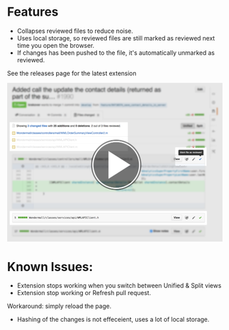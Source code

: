 # Features

* Collapses reviewed files to reduce noise.
* Uses local storage, so reviewed files are still marked as reviewed next time you open the browser.
* If changes has been pushed to the file, it's automatically unmarked as reviewed.

See the releases page for the latest extension

[![](https://raw.githubusercontent.com/zats/GitHubPR.safariextension/master/readme/screenshot.png)](https://www.youtube.com/watch?v=gXihy4QXhQg)

# Known Issues:

* Extension stops working when you switch between Unified & Split views
* Extension stop working or Refresh pull request.

Workaround: simply reload the page.

* Hashing of the changes is not effeceient, uses a lot of local storage.
